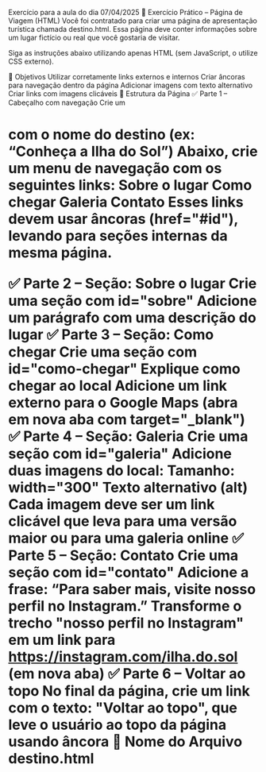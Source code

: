 Exercício para a aula do dia 07/04/2025
🧠 Exercício Prático – Página de Viagem (HTML)
Você foi contratado para criar uma página de apresentação turística chamada destino.html. Essa página deve conter informações sobre um lugar fictício ou real que você gostaria de visitar.

Siga as instruções abaixo utilizando apenas HTML (sem JavaScript, o utilize CSS externo).

🎯 Objetivos
Utilizar corretamente links externos e internos
Criar âncoras para navegação dentro da página
Adicionar imagens com texto alternativo
Criar links com imagens clicáveis
📌 Estrutura da Página
✅ Parte 1 – Cabeçalho com navegação
Crie um <h1> com o nome do destino (ex: “Conheça a Ilha do Sol”)
Abaixo, crie um menu de navegação com os seguintes links:
Sobre o lugar
Como chegar
Galeria
Contato
Esses links devem usar âncoras (href="#id"), levando para seções internas da mesma página.

✅ Parte 2 – Seção: Sobre o lugar
Crie uma seção com id="sobre"
Adicione um parágrafo com uma descrição do lugar
✅ Parte 3 – Seção: Como chegar
Crie uma seção com id="como-chegar"
Explique como chegar ao local
Adicione um link externo para o Google Maps (abra em nova aba com target="_blank")
✅ Parte 4 – Seção: Galeria
Crie uma seção com id="galeria"
Adicione duas imagens do local:
Tamanho: width="300"
Texto alternativo (alt)
Cada imagem deve ser um link clicável que leva para uma versão maior ou para uma galeria online
✅ Parte 5 – Seção: Contato
Crie uma seção com id="contato"
Adicione a frase:
“Para saber mais, visite nosso perfil no Instagram.”
Transforme o trecho "nosso perfil no Instagram" em um link para https://instagram.com/ilha.do.sol (em nova aba)
✅ Parte 6 – Voltar ao topo
No final da página, crie um link com o texto:
"Voltar ao topo", que leve o usuário ao topo da página usando âncora
💾 Nome do Arquivo
destino.html

